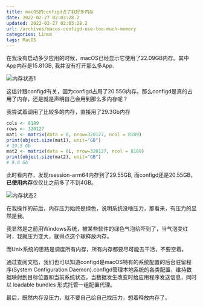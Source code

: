 ```yaml
---
title: macOS的configd占了我好多内存
date: 2022-02-27 02:03:28.2
updated: 2022-02-27 02:03:28.2
url: /archives/macos-configd-use-too-much-memory
categories: Linux
tags: MacOS
---
```


在我没有启动多少应用的时候，macOS已经显示它使用了22.09GB内存。其中App内存是15.81GB, 我并没有打开那么多App.

![内存状态1](https://halo-1252249331.cos.ap-shanghai.myqcloud.com/upload/2022/02/image-acb7830d509c43618a863043d689420e.png)

这估计跟configd有关，因为configd占用了20.55G内存。那么configd是真的占用了内存，还是就是声明自己会用到那么多内存呢？

我尝试着调用了比较多的内存，直接用了29.3Gb内存

```R
cols <- 8189
rows <- 320127
mat1 <- matrix(data = 0, nrow=320127, ncol = 8189)
print(object.size(mat1), unit="GB")
# 19.5 Gb
mat2 <- matrix(data = 0L, nrow=320127, ncol = 8189)
print(object.size(mat2), unit="GB")
# 9.8 Gb

```

此时看内存，发现rsession-arm64内存到了29.55GB, 而configd还是20.55GB，**已使用内存**仅仅比之前多了不到4GB。

![内存状态2](https://halo-1252249331.cos.ap-shanghai.myqcloud.com/upload/2022/02/image-4c6c151de883487486c74b189992c246.png)

在我操作的前后，内存压力始终是绿色，说明系统没啥压力，那看来，有压力的显然是我。

我显然是之前用Windows系统，被某些软件的绿色气泡给吓到了，当气泡变红时，我就压力变大，就得点这个球释放内存。

而Unix系统的思路是调度所有内存，所有内存都要尽可能去干活，不要空着。

通过查阅文档，我们也可以知道configd是macOS特有的系统配置的后台驻留程序(System Configuration Daemon).configd管理本地系统的各类配置，维持数据映射到目标位置和当前系统状态，当数据发生改变时给应用程序发送信息，同时以  loadable bundles 形式托管一组配置代理。

最后，既然内存没压力，就不要自己给自己找压力，想着释放内存了。